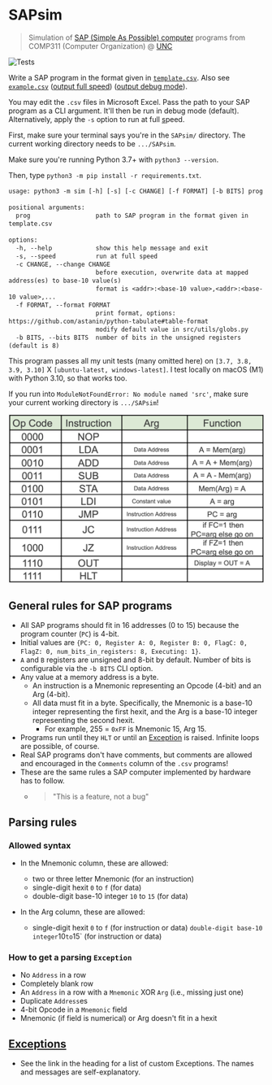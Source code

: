 # SAPsim

> Simulation of [SAP (Simple As Possible) computer](img/SAP.png) programs from COMP311 (Computer Organization) @ [UNC](https://unc.edu)

![Tests](https://github.com/jesse-wei/SAPsim/actions/workflows/tests.yml/badge.svg)

Write a SAP program in the format given in [`template.csv`](template.csv). Also see [`example.csv`](tests/public_prog/example.csv) ([output full speed](tests/data/public_prog/example_full_speed.txt)) ([output debug mode](tests/data/public_prog/example_debug.txt)).

You may edit the `.csv` files in Microsoft Excel. Pass the path to your SAP program as a CLI argument. It'll then be run in debug mode (default). Alternatively, apply the `-s` option to run at full <ins>s</ins>peed.

First, make sure your terminal says you're in the `SAPsim/` directory. The current working directory needs to be `.../SAPsim`.

Make sure you're running Python 3.7+ with `python3 --version`.

Then, type `python3 -m pip install -r requirements.txt`.

```
usage: python3 -m sim [-h] [-s] [-c CHANGE] [-f FORMAT] [-b BITS] prog

positional arguments:
  prog                  path to SAP program in the format given in template.csv

options:
  -h, --help            show this help message and exit
  -s, --speed           run at full speed
  -c CHANGE, --change CHANGE
                        before execution, overwrite data at mapped address(es) to base-10 value(s)
                        format is <addr>:<base-10 value>,<addr>:<base-10 value>,...
  -f FORMAT, --format FORMAT
                        print format, options: https://github.com/astanin/python-tabulate#table-format
                        modify default value in src/utils/globs.py
  -b BITS, --bits BITS  number of bits in the unsigned registers (default is 8)
```

This program passes all my unit tests (many omitted here) on `[3.7, 3.8, 3.9, 3.10]` X `[ubuntu-latest, windows-latest]`. I test locally on macOS (M1) with Python 3.10, so that works too.

If you run into `ModuleNotFoundError: No module named 'src'`, make sure your current working directory is `.../SAPsim`!

![SAP instruction set](img/SAP_instruction_set.png)

## General rules for SAP programs

- All SAP programs should fit in 16 addresses (0 to 15) because the program counter (`PC`) is 4-bit.
- Initial values are `{PC: 0, Register A: 0, Register B: 0, FlagC: 0, FlagZ: 0, num_bits_in_registers: 8, Executing: 1}`.
- `A` and `B` registers are unsigned and 8-bit by default. Number of bits is configurable via the `-b BITS` CLI option.
- Any value at a memory address is a byte.
  - An instruction is a Mnemonic representing an Opcode (4-bit) and an Arg (4-bit).
  - All data must fit in a byte. Specifically, the Mnemonic is a base-10 integer representing the first hexit, and the Arg is a base-10 integer representing the second hexit.
    - For example, 255 = `0xFF` is Mnemonic 15, Arg 15.
- Programs run until they `HLT` or until an [Exception](src/utils/exceptions.py) is raised. Infinite loops are possible, of course.
- Real SAP programs don't have comments, but comments are allowed and encouraged in the `Comments` column of the `.csv` programs!
- These are the same rules a SAP computer implemented by hardware has to follow.
  - > "This is a feature, not a bug"

## Parsing rules

### Allowed syntax

- In the Mnemonic column, these are allowed:
  - two or three letter Mnemonic (for an instruction)
  - single-digit hexit `0` to `f` (for data)
  - double-digit base-10 integer `10` to `15` (for data)

- In the Arg column, these are allowed:
  - single-digit hexit `0` to `f` (for instruction or data)
  ` double-digit base-10 integer `10` to `15` (for instruction or data)

### How to get a parsing `Exception`

- No `Address` in a row
- Completely blank row
- An `Address` in a row with a `Mnemonic` XOR `Arg` (i.e., missing just one)
- Duplicate `Address`es
- 4-bit Opcode in a `Mnemonic` field
- Mnemonic (if field is numerical) or Arg doesn't fit in a hexit

## [Exceptions](src/utils/exceptions.py)

- See the link in the heading for a list of custom Exceptions. The names and messages are self-explanatory.
